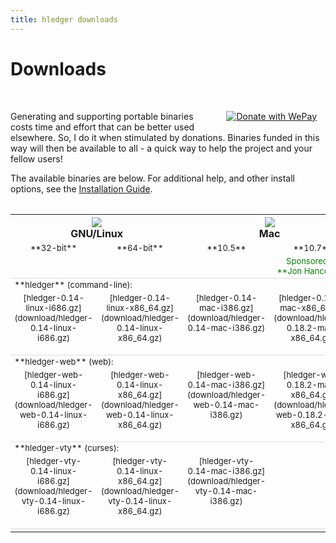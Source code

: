 ```yaml
---
title: hledger downloads
---
```


# Downloads

<style>
table {
    margin:2em 0;
}
tr.heading td {
    border-top:thin solid #ddd;
}
td {
    vertical-align:top;
    font-size:small;
}
td a:link {
   color:#888;
}
td strong a:link {
   color:#000;
}
</style>

<br>
<a href="https://www.wepay.com/donate/hledger?ref=widget&utm_medium=widget&utm_campaign=donation"
   target="_blank" style="float:right;margin:1em;"
   ><img src="https://www.wepay.com/img/widgets/donate_with_wepay.png" alt="Donate with WePay" /></a>

Generating and supporting portable binaries costs time and effort that can
be better used elsewhere. So, I do it when stimulated by donations.
Binaries funded in this way will then be available to all - a quick way to
help the project and your fellow users!

The available binaries are below. For additional help, and other install options,
see the [Installation Guide](INSTALL.html).

<table>
  <tr>
    <th width="40%" colspan=2><img src="images/linux.png" /><br />GNU/Linux</th>
    <th width="40%" colspan=2><img src="images/mac.png" border=0 /><br />Mac</th>
    <th width="20%"><img src="images/windows.png" border=0 /><br />Windows</th>
  </tr>
  <tr style="text-align:center; white-space:nowrap;">
    <td width="20%">**32-bit**</td>
    <td width="20%">**64-bit**</td>
    <td width="20%">**10.5**</td>
    <td width="20%">**10.7**</td>
    <td width="20%"></td>
  </tr>
  <tr style="text-align:center;color:green;">
    <td width="20%"></td>
    <td width="20%"></td>
    <td width="20%"></td>
    <td width="20%">Sponsored by **Jon&nbsp;Hancock**</td>
    <td width="20%"></td>
  </tr>

  <tr class="heading"><td colspan=5>**hledger** (command-line):</td></tr>
  <tr align="center">
    <td>
      [hledger-0.14-linux-i686.gz](download/hledger-0.14-linux-i686.gz)<br><br>
    </td>
    <td>
      [hledger-0.14-linux-x86_64.gz](download/hledger-0.14-linux-x86_64.gz)<br><br>
    </td>
    <td>
      [hledger-0.14-mac-i386.gz](download/hledger-0.14-mac-i386.gz)<br><br>
    </td>
    <td>
      [hledger-0.18.2-mac-x86_64.gz](download/hledger-0.18.2-mac-x86_64.gz)<br><br>
    </td>
    <td>
      [hledger-0.14-windows-i386.exe.zip](download/hledger-0.14-windows-i386.exe.zip)
    </td>
  </tr>

  <!-- <tr><td colspan=4>optional add-ons:</td></tr> -->
  <tr class="heading"><td colspan=5>**hledger-web** (web):</td></tr>
  <tr align="center">
    <td>
      [hledger-web-0.14-linux-i686.gz](download/hledger-web-0.14-linux-i686.gz)<br><br>
    </td>
    <td>
      [hledger-web-0.14-linux-x86_64.gz](download/hledger-web-0.14-linux-x86_64.gz)<br><br>
    </td>
    <td>
      [hledger-web-0.14-mac-i386.gz](download/hledger-web-0.14-mac-i386.gz)<br><br>
    </td>
    <td>
      [hledger-web-0.18.2-mac-x86_64.gz](download/hledger-web-0.18.2-mac-x86_64.gz)<br><br>
    </td>
    <td>
      [hledger-web-0.14-windows-i386.exe.zip](download/hledger-web-0.14-windows-i386.exe.zip)
    </td>
  </tr>

  <tr class="heading"><td colspan=5>**hledger-vty** (curses):</td></tr>
  <tr align="center">
    <td>
      [hledger-vty-0.14-linux-i686.gz](download/hledger-vty-0.14-linux-i686.gz)<br><br>
    </td>
    <td>
      [hledger-vty-0.14-linux-x86_64.gz](download/hledger-vty-0.14-linux-x86_64.gz)<br><br>
    </td>
    <td>
      [hledger-vty-0.14-mac-i386.gz](download/hledger-vty-0.14-mac-i386.gz)<br><br>
    </td>
    <td>
    </td>
    <td>
      not supported
    </td>
  </tr>

  <tr class="heading"><td colspan=5></td></tr>

  <!-- <tr class="heading"><td colspan=5>**hledger-chart** (pie chart generator):</td></tr> -->
  <!-- <tr align="center"> -->
  <!--   <td> -->
  <!--     <\!-- [hledger-chart-0.14-linux-i686.gz](download/hledger-chart-0.14-linux-i686.gz)<br><br> -\-> -->
  <!--     &nbsp; -->
  <!--   </td> -->
  <!--   <td> -->
  <!--     <\!-- [hledger-chart-0.14-linux-x86_64.gz](download/hledger-chart-0.14-linux-x86_64.gz)<br><br> -\-> -->
  <!--   </td> -->
  <!--   <td> -->
  <!--     <\!-- [hledger-chart-0.14-mac-i386.gz](download/hledger-chart-0.14-mac-i386.gz)<br><br> -\-> -->
  <!--   </td> -->
  <!--   <td> -->
  <!--   </td> -->
  <!--   <td> -->
  <!--   </td> -->
  <!-- </tr> -->

  <!-- <tr> -->
  <!--   <td colspan=2> -->
  <!--     Open a terminal window and go to your browser's download directory, then:   -->
  <!--     `$ gunzip hledger-*86*`   -->
  <!--     `$ mv hledger-*86* hledger`   -->
  <!--     `$ chmod +x hledger`   -->
  <!--     `$ ./hledger`   -->
  <!--   </td> -->
  <!--   <td> -->
  <!--     Double-click the downloaded file to decompress it.   -->
  <!--     Rename the decompressed file to "hledger".   -->
  <!--     Open a terminal window and go to your browser's download directory, then:   -->
  <!--     `$ chmod +x hledger`   -->
  <!--     Run it:   -->
  <!--     `$ ./hledger` -->
  <!--   </td> -->
  <!--   <td> -->
  <!--     Unzip it to (eg) your desktop.   -->
  <!--     Double-click on the unzipped file to run the web interface (the default behaviour on windows).   -->
  <!--     A security dialog may pop up, where you can choose whether other machines -->
  <!--     may access your hledger web interface. -->
  <!--   </td> -->
  <!-- </tr> -->

</table>

